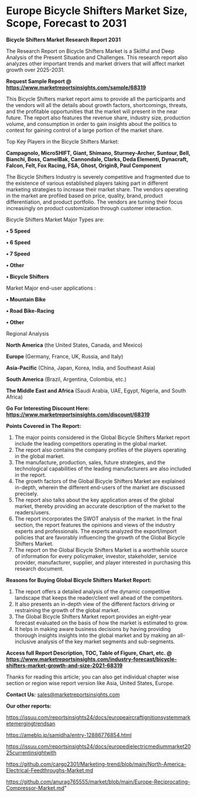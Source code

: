  # Europe Bicycle Shifters Market Size, Scope, Forecast to 2031

<strong>Bicycle Shifters Market Research Report 2031</strong>

The Research Report on Bicycle Shifters Market is a Skillful and Deep Analysis of the Present Situation and Challenges. This research report also analyzes other important trends and market drivers that will affect market growth over 2025-2031.

<strong>Request Sample Report @ <a href=https://www.marketreportsinsights.com/sample/68319>https://www.marketreportsinsights.com/sample/68319</a></strong>

This Bicycle Shifters market report aims to provide all the participants and the vendors will all the details about growth factors, shortcomings, threats, and the profitable opportunities that the market will present in the near future. The report also features the revenue share, industry size, production volume, and consumption in order to gain insights about the politics to contest for gaining control of a large portion of the market share.

Top Key Players in the Bicycle Shifters Market:

<strong>Campagnolo, MicroSHIFT, Giant, Shimano, Sturmey-Archer, Suntour, Bell, Bianchi, Boss, CamelBak, Cannondale, Clarks, Deda Elementi, Dynacraft, Falcon, Felt, Fox Racing, FSA, Ghost, Origin8, Paul Component</strong>

The Bicycle Shifters Industry is severely competitive and fragmented due to the existence of various established players taking part in different marketing strategies to increase their market share. The vendors operating in the market are profiled based on price, quality, brand, product differentiation, and product portfolio. The vendors are turning their focus increasingly on product customization through customer interaction.

Bicycle Shifters Market Major Types are:

<strong>• 5 Speed

• 6 Speed

• 7 Speed

• Other

• Bicycle Shifters</strong>

Market Major end-user applications :

<strong>• Mountain Bike

• Road Bike-Racing

• Other</strong>

Regional Analysis

</u><strong><b>North America</b></strong> (the United States, Canada, and Mexico)

<strong><b>Europe </b></strong>(Germany, France, UK, Russia, and Italy)

<strong><b>Asia-Pacific</b></strong> (China, Japan, Korea, India, and Southeast Asia)

<strong><b>South America</b></strong> (Brazil, Argentina, Colombia, etc.)

<strong><b>The Middle East and Africa</b></strong> (Saudi Arabia, UAE, Egypt, Nigeria, and South Africa)

<strong>Go For Interesting Discount Here: <a href=https://www.marketreportsinsights.com/discount/68319>https://www.marketreportsinsights.com/discount/68319</a></strong>

<strong>Points Covered in The Report:</strong>
<ol>
  <li>The major points considered in the Global Bicycle Shifters Market report include the leading competitors operating in the global market.</li>
  <li>The report also contains the company profiles of the players operating in the global market.</li>
  <li>The manufacture, production, sales, future strategies, and the technological capabilities of the leading manufacturers are also included in the report.</li>
  <li>The growth factors of the Global Bicycle Shifters Market are explained in-depth, wherein the different end-users of the market are discussed precisely.</li>
  <li>The report also talks about the key application areas of the global market, thereby providing an accurate description of the market to the readers/users.</li>
  <li>The report incorporates the SWOT analysis of the market. In the final section, the report features the opinions and views of the industry experts and professionals. The experts analyzed the export/import policies that are favorably influencing the growth of the Global Bicycle Shifters Market.</li>
  <li>The report on the Global Bicycle Shifters Market is a worthwhile source of information for every policymaker, investor, stakeholder, service provider, manufacturer, supplier, and player interested in purchasing this research document.</li>
</ol>
<strong>Reasons for Buying Global Bicycle Shifters Market Report:</strong>

<ol>
  <li>The report offers a detailed analysis of the dynamic competitive landscape that keeps the reader/client well ahead of the competitors.</li>
  <li>It also presents an in-depth view of the different factors driving or restraining the growth of the global market.</li>
  <li>The Global Bicycle Shifters Market report provides an eight-year forecast evaluated on the basis of how the market is estimated to grow.</li>
  <li>It helps in making aware business decisions by having providing thorough insights insights into the global market and by making an all-inclusive analysis of the key market segments and sub-segments.</li>
</ol>
<strong>Access full Report Description, TOC, Table of Figure, Chart, etc. @ <a href=https://www.marketreportsinsights.com/industry-forecast/bicycle-shifters-market-growth-and-size-2021-68319>https://www.marketreportsinsights.com/industry-forecast/bicycle-shifters-market-growth-and-size-2021-68319</a></strong>


Thanks for reading this article; you can also get individual chapter wise section or region wise report version like Asia, United States, Europe.

<strong>Contact Us:</strong>
sales@marketreportsinsights.com

<strong>Our other reports:</strong>

<a href=https://issuu.com/reportsinsights24/docs/europeaircraftignitionsystemmarketemergingtrendsan>https://issuu.com/reportsinsights24/docs/europeaircraftignitionsystemmarketemergingtrendsan</a>

<a href=https://ameblo.jp/samidha/entry-12886776854.html>https://ameblo.jp/samidha/entry-12886776854.html</a>

<a href=https://issuu.com/reportsinsights24/docs/europedielectricmediummarket2025currentinsightwith>https://issuu.com/reportsinsights24/docs/europedielectricmediummarket2025currentinsightwith</a>

<a href=https://github.com/cargo2301/Marketing-trend/blob/main/North-America-Electrical-Feedthroughs-Market.md>https://github.com/cargo2301/Marketing-trend/blob/main/North-America-Electrical-Feedthroughs-Market.md</a>

<a href=https://github.com/anurag765555/market/blob/main/Europe-Reciprocating-Compressor-Market.md>https://github.com/anurag765555/market/blob/main/Europe-Reciprocating-Compressor-Market.md</a>"
